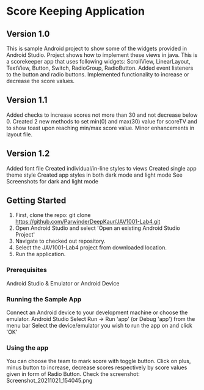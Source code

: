 # Score Keeping Application

## Version 1.0
This is sample Android project to show some of the widgets provided in
Android Studio. Project shows how to implement these views in java.
This is a scorekeeper app that uses following widgets:
ScrollView, LinearLayout, TextView, Button, Switch, RadioGroup, RadioButton.
Added event listeners to the button and radio buttons.
Implemented functionality to increase or decrease the score values.


## Version 1.1
Added checks to increase scores not more than 30 and not decrease below 0.
Created 2 new methods to set min(0) and max(30) value for scoreTV and to show toast upon reaching min/max score value.
Minor enhancements in layout file.

## Version 1.2
Added font file
Created individual/in-line styles to views
Created single app theme style
Created app styles in both dark mode and light mode
See Screenshots for dark and light mode


## Getting Started

1. First, clone the repo: git clone https://github.com/ParwinderDeepKaur/JAV1001-Lab4.git
2. Open Android Studio and select 'Open an existing Android Studio Project'
3. Navigate to checked out repository.
4. Select the JAV1001-Lab4 project from downloaded location.
5. Run the application.


### Prerequisites

Android Studio & Emulator or Android Device


### Running the Sample App

Connect an Android device to your development machine or choose the emulator.
Android Studio
Select Run -> Run 'app' (or Debug 'app') from the menu bar
Select the device/emulator you wish to run the app on and click 'OK'

### Using the app
You can choose the team to mark score with toggle button.
Click on plus, minus button to increase, decrease scores respectively
by score values given in form of Radio Button.
Check the screenshot: Screenshot_20211021_154045.png
